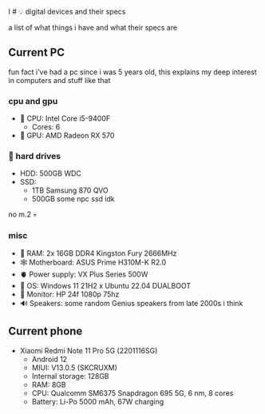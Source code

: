 I # 💡 digital devices and their specs

a list of what things i have and what their specs are

## Current PC

fun fact i've had a pc since i was 5 years old, this explains my deep interest in computers and stuff like that

### cpu and gpu

- 🧠 CPU: Intel Core i5-9400F
  - Cores: 6
- 👀 GPU: AMD Radeon RX 570

### 💭 hard drives

- HDD: 500GB WDC
- SSD:
  - 1TB Samsung 870 QVO
  - 500GB some npc ssd idk

no m.2 💀

### misc

- 🤯 RAM: 2x 16GB DDR4 Kingston Fury 2666MHz
- 🕸️ Motherboard: ASUS Prime H310M-K R2.0
- 🫀 Power supply: VX Plus Series 500W
- 💽 OS: Windows 11 21H2 x Ubuntu 22.04 DUALBOOT
- 👋 Monitor: HP 24f 1080p 75hz
- 🔊 Speakers: some random Genius speakers from late 2000s i think

## Current phone

- Xiaomi Redmi Note 11 Pro 5G (2201116SG)
  - Android 12
  - MIUI: V13.0.5 (SKCRUXM)
  - Internal storage: 128GB
  - RAM: 8GB
  - CPU: Qualcomm SM6375 Snapdragon 695 5G, 6 nm, 8 cores
  - Battery: Li-Po 5000 mAh, 67W charging
